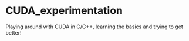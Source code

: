# CUDA_experimentation
Playing around with CUDA in C/C++, learning the basics and trying to get better!
